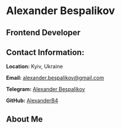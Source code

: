  # Alexander Bespalikov

 ## Frontend Developer 

## Contact Information: 
**Location:** Kyiv, Ukraine

**Email:** alexander.bespalikov@gmail.com

**Telegram:** [Alexander Bespalikov](https://t.me/alexanderbespalikov)

**GitHub:** [AlexanderB4](https://github.com/AlexanderB4)
## About Me